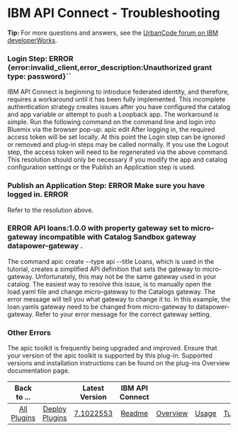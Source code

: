 
# IBM API Connect - Troubleshooting

**Tip:** For more questions and answers, see the [UrbanCode forum on IBM developerWorks](https://community.ibm.com/community/user/wasdevops/urbancode-discussion "UrbanCode forum").

### Login Step: ERROR {error:invalid\_client,error\_description:Unauthorized grant type: password}``


IBM API Connect is beginning to introduce federated identity, and therefore, requires a workaround until it has been fully implemented. This incomplete authentication strategy creates issues after you have configured the catalog and app variable or attempt to push a Loopback app. The workaround is simple. Run the following command on the command line and login into Bluemix via the browser pop-up: apic edit After logging in, the required access token will be set locally. At this point the Login step can be ignored or removed and plug-in steps may be called normally. If you use the Logout step, the access token will need to be regenerated via the above command. This resolution should only be necessary if you modify the app and catalog configuration settings or the Publish an Application step is used.


### Publish an Application Step: ERROR Make sure you have logged in. ERROR

Refer to the resolution above.


### ERROR API loans:1.0.0 with property gateway set to micro-gateway incompatible with Catalog Sandbox gateway datapower-gateway .


The command apic create --type api --title Loans, which is used in the tutorial, creates a simplified API definition that sets the gateway to micro-gateway. Unfortunately, this may not be the same gateway used in your catalog. The easiest way to resolve this issue, is to manually open the load.yaml file and change micro-gateway to the Catalogs gateway. The error message will tell you what gateway to change it to. In this example, the loan.yamls gateway need to be changed from micro-gateway to datapower-gateway. Refer to your error message for the correct gateway setting.


### Other Errors


The apic toolkit is frequently being upgraded and improved. Ensure that your version of the apic toolkit is supported by this plug-in. Supported versions and installation instructions can be found on the plug-ins Overview documentation page.


|Back to ...||Latest Version|IBM API Connect ||||||
| :---: | :---: | :---: | :---: | :---: | :---: | :---: | :---: | :---: |
|[All Plugins](../../index.md)|[Deploy Plugins](../README.md)|[7.1022553](https://raw.githubusercontent.com/UrbanCode/IBM-UCD-PLUGINS/main/files/apiconnect/apiconnect-7.1022553.zip)|[Readme](README.md)|[Overview](overview.md)|[Usage](usage.md)|[Tutorials](tutorials.md)|[Steps](steps.md)|[Downloads](downloads.md)|
